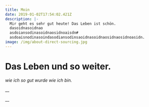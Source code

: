 ```yaml
---
title: Moin
date: 2019-01-02T17:54:02.421Z
description: |-
  Mir geht es sehr gut heute! Das Leben ist schön.
  dasoidnasoidnao
  asdoiansodinasoidnaosidnoaisdn#
  asdoaisnodinasoindasodiansodinsaoidnasoidnaosidnaosidnoasidn.
image: /img/about-direct-sourcing.jpg
---
```

# Das Leben und so weiter.

_wie ich so gut wurde wie ich bin._

__

__
